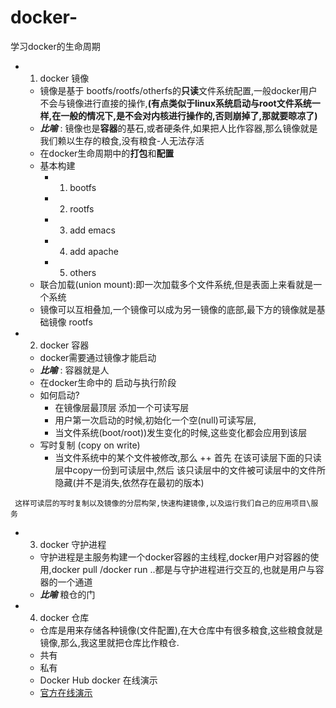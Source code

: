 # docker-
学习docker的生命周期
- 1. docker 镜像
    - 镜像是基于 bootfs/rootfs/otherfs的**只读**文件系统配置,一般docker用户不会与镜像进行直接的操作,**(有点类似于linux系统启动与root文件系统一样,在一般的情况下,是不会对内核进行操作的,否则崩掉了,那就要晾凉了)**
    - ***比喻*** : 镜像也是**容器**的基石,或者硬条件,如果把人比作容器,那么镜像就是我们赖以生存的粮食,没有粮食-人无法存活
    - 在docker生命周期中的**打包**和**配置** 
    - 基本构建
      + 1)  bootfs 
      + 2)  rootfs
      + 3)  add emacs
      + 4)  add apache
      + 5)  others
    - 联合加载(union mount):即一次加载多个文件系统,但是表面上来看就是一个系统
    - 镜像可以互相叠加,一个镜像可以成为另一镜像的底部,最下方的镜像就是基础镜像 rootfs
- 2. docker 容器
    - docker需要通过镜像才能启动
    - ***比喻*** : 容器就是人
    - 在docker生命中的 启动与执行阶段
    - 如何启动?
      + 在镜像层最顶层 添加一个可读写层
      + 用户第一次启动的时候,初始化一个空(null)可读写层,
      + 当文件系统(boot/root))发生变化的时候,这些变化都会应用到该层
    - 写时复制 (copy on write)
      + 当文件系统中的某个文件被修改,那么
       ++ 首先 在该可读层下面的只读层中copy一份到可读层中,然后 该只读层中的文件被可读层中的文件所隐藏(并不是消失,依然存在最初的版本)

```
 这样可读层的写时复制以及镜像的分层构架,快速构建镜像,以及运行我们自己的应用项目\服务
```
- 3. docker 守护进程
   - 守护进程是主服务构建一个docker容器的主线程,docker用户对容器的使用,docker pull /docker run ..都是与守护进程进行交互的,也就是用户与容器的一个通道
   - ***比喻*** 粮仓的门
- 4. docker 仓库
    - 仓库是用来存储各种镜像(文件配置),在大仓库中有很多粮食,这些粮食就是镜像,那么,我这里就把仓库比作粮仓.
    - 共有 
    - 私有
    - Docker Hub
         docker 在线演示
    -    [官方在线演示](https://www.docker.com/tryit/ )
